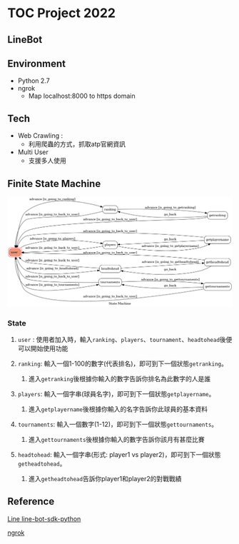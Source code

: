# TOC Project 2022
## LineBot

## Environment
* Python 2.7
* ngrok
   * Map localhost:8000 to https domain
## Tech
* Web Crawling : 
  * 利用爬蟲的方式，抓取atp官網資訊
* Multi User
  * 支援多人使用

## Finite State Machine
![fsm](https://github.com/0012338jason/Line-Bot/blob/main/fsm.png)
### State
1. `user` : 使用者加入時，輸入`ranking`、`players`、`tournament`、`headtohead`後便可以開始使用功能
2. `ranking`: 輸入一個1-100的數字(代表排名)，即可到下一個狀態`getranking`。
   1. 進入`getranking`後根據你輸入的數字告訴你排名為此數字的人是誰
   
3. `players`: 輸入一個字串(球員名字)，即可到下一個狀態`getplayername`。
   1. 進入`getplayername`後根據你輸入的名字告訴你此球員的基本資料
4. `tournaments`: 輸入一個數字(1-12)，即可到下一個狀態`gettournaments`。
   1. 進入`gettournaments`後根據你輸入的數字告訴你該月有甚麼比賽
5. `headtohead`: 輸入一個字串(形式: player1 vs player2)，即可到下一個狀態`getheadtohead`。
   1. 進入`getheadtohead`告訴你player1和player2的對戰戰績


## Reference
[Line line-bot-sdk-python](https://github.com/line/line-bot-sdk-python/tree/master/examples/flask-echo)

[ngrok](https://blog.techbridge.cc/2018/05/24/ngrok/)
